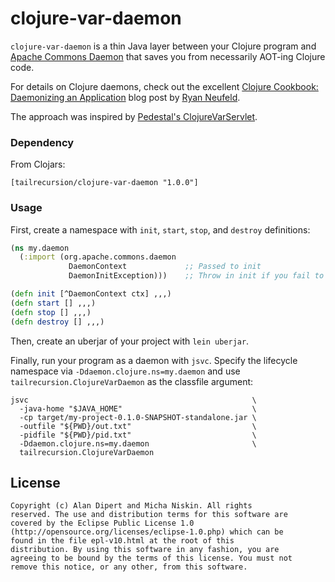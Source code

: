 # clojure-var-daemon

`clojure-var-daemon` is a thin Java layer between your Clojure program and [Apache Commons Daemon](http://commons.apache.org/proper/commons-daemon/) that saves you from necessarily AOT-ing Clojure code.

For details on Clojure daemons, check out the excellent [Clojure Cookbook: Daemonizing an Application](http://www.rkn.io/2014/02/06/clojure-cookbook-daemons/) blog post by [Ryan Neufeld](https://github.com/rkneufeld).

The approach was inspired by [Pedestal's ClojureVarServlet](https://github.com/pedestal/pedestal/blob/master/service/java/io/pedestal/servlet/ClojureVarServlet.java).

### Dependency

From Clojars:

    [tailrecursion/clojure-var-daemon "1.0.0"]

### Usage

First, create a namespace with `init`, `start`, `stop`, and `destroy` definitions:

```clojure
(ns my.daemon
  (:import (org.apache.commons.daemon
             DaemonContext             ;; Passed to init
             DaemonInitException)))    ;; Throw in init if you fail to initialize

(defn init [^DaemonContext ctx] ,,,)
(defn start [] ,,,)
(defn stop [] ,,,)
(defn destroy [] ,,,)
```

Then, create an uberjar of your project with `lein uberjar`.

Finally, run your program as a daemon with `jsvc`.  Specify the lifecycle namespace via `-Ddaemon.clojure.ns=my.daemon` and use `tailrecursion.ClojureVarDaemon` as the classfile argument:

```
jsvc                                                  \
  -java-home "$JAVA_HOME"                             \
  -cp target/my-project-0.1.0-SNAPSHOT-standalone.jar \
  -outfile "${PWD}/out.txt"                           \
  -pidfile "${PWD}/pid.txt"                           \
  -Ddaemon.clojure.ns=my.daemon                       \
  tailrecursion.ClojureVarDaemon
```

## License

    Copyright (c) Alan Dipert and Micha Niskin. All rights
    reserved. The use and distribution terms for this software are
    covered by the Eclipse Public License 1.0
    (http://opensource.org/licenses/eclipse-1.0.php) which can be
    found in the file epl-v10.html at the root of this
    distribution. By using this software in any fashion, you are
    agreeing to be bound by the terms of this license. You must not
    remove this notice, or any other, from this software.
